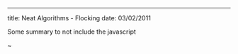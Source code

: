 --- 
title: Neat Algorithms - Flocking
date: 03/02/2011

Some summary to not include the javascript

~ 

<script type="text/javascript">
  var Harry = {};
</script>

<script src="/js/processing.js" type="text/javascript"></script>
<script src="/js/vector.js" type="text/javascript"></script>
<script src="/js/boid.js" type="text/javascript"></script>
<script src="/js/flocking.js" type="text/javascript"></script>


